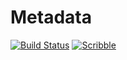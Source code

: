 # Metadata

[![Build Status](https://github.com/camoy/meta/workflows/build/badge.svg)](https://github.com/camoy/meta/actions?query=workflow%3Abuild)
[![Scribble](https://img.shields.io/badge/Docs-Scribble-blue.svg)](https://docs.racket-lang.org/meta/)
